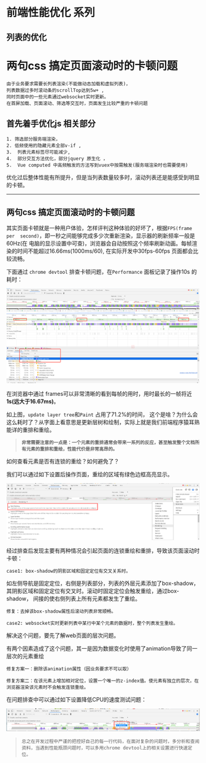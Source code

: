 # 前端性能优化 系列
## 列表的优化
# 两句css 搞定页面滚动时的卡顿问题
```
由于业务要求需要长列表渲染(不能做动态加载和虚拟列表)，
列表数据过多时滚动条的scrollTop达到5w+ ,
同时页面中的一些元素通过websocket实时更新。
在首屏加载、页面滚动、筛选等交互时，页面发生比较严重的卡顿问题
```
## 首先着手优化js 相关部分
```
1. 筛选部分服务端渲染，
2. 低频使用的隐藏元素全部v-if ,
3.  列表元素标签尽可能减少,
4.  部分交互方法优化，部分jquery 原生化 ，
5.  Vue computed 中高频触发的方法写到vuex中按需触发(服务端渲染时也需要使用)
```
优化过后整体性能有所提升，但是当列表数量较多时，滚动列表还是能感受到明显的卡顿。

---

## 两句css 搞定页面滚动时的卡顿问题

其实页面卡顿就是一种用户体验，怎样评判这种体验的好坏了，根据`FPS(frame per 
second)`，即一秒之间能够完成多少次重新渲染，显示器的刷新频率一般是60Hz(在 
   电脑的显示设置中可查)，浏览器会自动按照这个频率刷新动画。每帧渲染的时间不能超过16.66ms(1000ms/60), 在实际开发中30fps-60fps 页面都会比较流畅。

下面通过 `chrome devtool` 排查卡顿问题，在`Performance` 面板记录了操作10s 的耗时：

![performance](./1.png)


在浏览器中通过 frames可以非常清晰的看到每帧的用时，用时最长的一帧将近**1s(远大于16.67ms)**。

如上图，`update layer tree`和`Paint` 占用了71.2%的时间， 这个是啥？为什么会这么耗时了？从字面上看意思是更新层树和绘制，实际上就是我们前端程序猿耳熟能详的重排和重绘。

> **`非常需要注意的一点是：一个元素的重排通常会带来一系列的反应，甚至触发整个文档所有元素的重排和重绘，性能代价是非常高昂的。`**

如何查看元素是否有连锁的重绘？如何避免了？

我们可以通过如下设置后操作页面，重绘的区域有绿色边框高亮显示。

![performance](./2.png)

经过排查后发现主要有两种情况会引起页面的连锁重绘和重排，导致该页面滚动时卡顿：

```
case1: box-shadow的阴影区域和固定定位有交叉关系时。
```
如左侧导航是固定定位，右侧是列表部分，列表的外层元素添加了box-shadow，
其阴影区域和固定定位有交叉时。滚动时固定定位会触发重绘，通过box-shadow，
间接的使右侧列表上所有元素都发生了重绘。

`修复：去掉该box-shadow属性后滚动列表非常顺畅。`



```
case2: websocket实时更新列表中某行中某个元素的数据时，整个列表发生重绘。
```
解决这个问题，要先了解web页面的层次问题。

有两个因素造成了这个问题，其一是因为数据变化时使用了animation导致了同一层次的元素重绘

`修复方案一：删除该animation属性（因业务要求不可以取）`

`修复方案二：在该元素上增加相对定位，设置一个唯一的z-index值。使元素有独立的层次，在浏览器渲染该元素时不会触发连锁重绘。`


在问题排查中可以通过如下设置降低CPU的速度测试问题：

![performance](./3.png)


>`总之在开发过程中严谨的把控好自己的每一行代码，在面对复杂的问题时，多分析和查阅资料，当遇到性能瓶颈问题时，可以多用chrome devtool上的相关设置进行快速定位。`

<Vssue title="performance" prefix="javascript" labels="enhancement" />